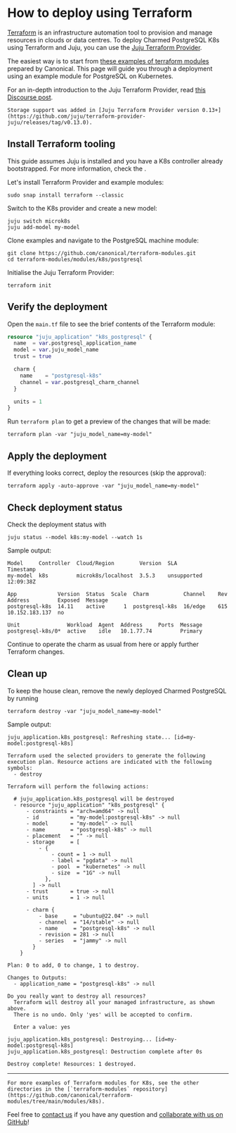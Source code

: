 # How to deploy using Terraform

[Terraform](https://www.terraform.io/) is an infrastructure automation tool to provision and manage resources in clouds or data centres. To deploy Charmed PostgreSQL K8s using Terraform and Juju, you can use the [Juju Terraform Provider](https://registry.terraform.io/providers/juju/juju/latest). 

The easiest way is to start from [these examples of terraform modules](https://github.com/canonical/terraform-modules) prepared by Canonical. This page will guide you through a deployment using an example module for PostgreSQL on Kubernetes.

For an in-depth introduction to the Juju Terraform Provider, read [this Discourse post](https://discourse.charmhub.io/t/6939).

```{note}
Storage support was added in [Juju Terraform Provider version 0.13+](https://github.com/juju/terraform-provider-juju/releases/tag/v0.13.0).
```

## Install Terraform tooling

This guide assumes Juju is installed and you have a K8s controller already bootstrapped. For more information, check the [](/tutorial/index).

Let's install Terraform Provider and example modules:

```text
sudo snap install terraform --classic
```

Switch to the K8s provider and create a new model:

```text
juju switch microk8s
juju add-model my-model
```

Clone examples and navigate to the PostgreSQL machine module:

```text
git clone https://github.com/canonical/terraform-modules.git
cd terraform-modules/modules/k8s/postgresql
```

Initialise the Juju Terraform Provider:
```text
terraform init
```

## Verify the deployment

Open the `main.tf` file to see the brief contents of the Terraform module:

```tf
resource "juju_application" "k8s_postgresql" {
  name  = var.postgresql_application_name
  model = var.juju_model_name
  trust = true

  charm {
    name    = "postgresql-k8s"
    channel = var.postgresql_charm_channel
  }

  units = 1
}
```

Run `terraform plan` to get a preview of the changes that will be made:

```text
terraform plan -var "juju_model_name=my-model"
```

## Apply the deployment

If everything looks correct, deploy the resources (skip the approval):

```text
terraform apply -auto-approve -var "juju_model_name=my-model"
```

## Check deployment status

Check the deployment status with 

```text
juju status --model k8s:my-model --watch 1s
```

Sample output:

```text
Model     Controller  Cloud/Region        Version  SLA          Timestamp
my-model  k8s         microk8s/localhost  3.5.3    unsupported  12:09:38Z

App             Version  Status  Scale  Charm           Channel    Rev  Address         Exposed  Message     
postgresql-k8s  14.11    active      1  postgresql-k8s  16/edge    615  10.152.183.137  no                                     

Unit               Workload  Agent  Address     Ports  Message       
postgresql-k8s/0*  active    idle   10.1.77.74         Primary                                           

```

Continue to operate the charm as usual from here or apply further Terraform changes.

## Clean up

To keep the house clean, remove the newly deployed Charmed PostgreSQL by running
```text
terraform destroy -var "juju_model_name=my-model"
```

Sample output:

```text
juju_application.k8s_postgresql: Refreshing state... [id=my-model:postgresql-k8s]

Terraform used the selected providers to generate the following execution plan. Resource actions are indicated with the following symbols:
  - destroy

Terraform will perform the following actions:

  # juju_application.k8s_postgresql will be destroyed
  - resource "juju_application" "k8s_postgresql" {
      - constraints = "arch=amd64" -> null
      - id          = "my-model:postgresql-k8s" -> null
      - model       = "my-model" -> null
      - name        = "postgresql-k8s" -> null
      - placement   = "" -> null
      - storage     = [
          - {
              - count = 1 -> null
              - label = "pgdata" -> null
              - pool  = "kubernetes" -> null
              - size  = "1G" -> null
            },
        ] -> null
      - trust       = true -> null
      - units       = 1 -> null

      - charm {
          - base     = "ubuntu@22.04" -> null
          - channel  = "14/stable" -> null
          - name     = "postgresql-k8s" -> null
          - revision = 281 -> null
          - series   = "jammy" -> null
        }
    }

Plan: 0 to add, 0 to change, 1 to destroy.

Changes to Outputs:
  - application_name = "postgresql-k8s" -> null

Do you really want to destroy all resources?
  Terraform will destroy all your managed infrastructure, as shown above.
  There is no undo. Only 'yes' will be accepted to confirm.

  Enter a value: yes

juju_application.k8s_postgresql: Destroying... [id=my-model:postgresql-k8s]
juju_application.k8s_postgresql: Destruction complete after 0s

Destroy complete! Resources: 1 destroyed.
```
---

```{note}
For more examples of Terraform modules for K8s, see the other directories in the [`terraform-modules` repository](https://github.com/canonical/terraform-modules/tree/main/modules/k8s).
```

Feel free to [contact us](/reference/contacts) if you have any question and [collaborate with us on GitHub](https://github.com/canonical/terraform-modules)!


